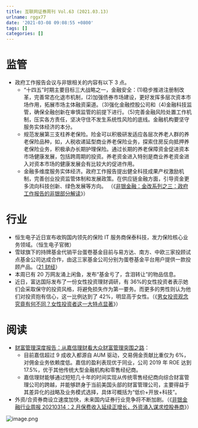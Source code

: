 ```yaml
---
title: 互联网证券周刊 Vol.63 (2021.03.13)
urlname: rggx77
date: '2021-03-08 09:08:55 +0800'
tags: []
categories: []
---
```


# 监管

- 政府工作报告会议与非银相关的内容有以下 3 点。
  - “十四五”时期主要目标三大战略之一，金融安全：(1)稳步推进注册制改革，完善常态化退市机制，(2)加强债券市场建设，更好发挥多层次资本市场作用，拓展市场主体融资渠道。（3)强化金融控股公司和（4)金融科技监管，确保全融创新在审慎监管的前提下进行。（5)完善金融风险处置工作机制，压实各方责任，坚决守住不发生系统性风险的底线。金融机构要坚守服务实体经济的本分。
  - 规范发展第三支柱养老保险。险金可以积极研发适应各层次养老人群的养老保险品种，如，人税收递延型商业养老保险业务，探索住房反向抵押养老保险业务，积极承办长期护理保险。通过长期的养老保障资金促进资本市场健康发展，包括跨周期的投资。养老资金进入特别是商业养老资金进入对资本市场的健康发展会有比较大的促进作用。
  - 金融多维度服务实体经济。政府工作报告提出健全科技成果产权激励机制，完善创业投资监管体制和发展政策。在供应链金融方面，引导资金更多流向科技创新、绿色发展等方向。
    （《[非银金融：金改系列之三：政府工作报告的非银部分解读](https://pdf.dfcfw.com/pdf/H3_AP202103071469508161_1.pdf?1615196794000.pdf)》）

# 行业

- 恒生电子近日宣布收购国内领先的保险 IT 服务商保泰科技，发力保险核心业务领域。（恒生电子官微）
- 雪球旗下的持牌基金代销平台蛋卷基金目前与易方达、南方、中欧三家投顾试点基金公司达成合作，由这三家基金公司分别为蛋卷基金平台用户提供一款投顾产品。（[21 财经]()）
- 本周已有 20 万网友涌上闲鱼，发布“基金亏了，含泪转让”的物品信息。
- 近日，富达国际发布了一份女性投资理财调研，有 36%的女性投资者表示她们会采取保守的投资风格，将避免损失作为第一要务。而更多的男性则认为他们对投资抱有信心，这一比例达到了 42%，明显高于女性。（《[男女投资观念究竟有何不同？女性投资者这一大特点显著](https://api3.cls.cn/share/article/699874?os=android&sv=734&app=)》）

# 阅读

- [财富管理深度报告：从嘉信理财看大众财富管理突围之路](https://pdf.dfcfw.com/pdf/H3_AP202102031457943444_1.pdf?1612343246000.pdf)：
  - 目前嘉信超过 9 成收入都源自 AUM 驱动，交易佣金贡献比重仅为 6%， 对佣金业务依赖度低。嘉信的盈利表现优于同业，公司 2019 年 ROE 达到 17.5%，优于其他传统大型金融机构和零售经纪商。
  - 嘉信理财能够通过短短几十年的时间实现从传统零售经纪商向综合财富管理公司的跨越，并能够跻身于当前美国头部的财富管理公司，主要得益于其差异化的战略及业务模式选择，具体可概括为“低价+开放+科技”。
- 外资/合资券商设立速度加快，未来国内证券行业竞争将不断加剧。（《[非银金融行业周报 20210314：2 月保费收入延续正增长，外资涌入谋求控股券商](https://pdf.dfcfw.com/pdf/H3_AP202103151472024584_1.pdf?1615805454000.pdf)》）

![image.png](https://cdn.nlark.com/yuque/0/2021/png/147312/1615790870987-8e0eab25-d12e-4614-bb6b-6a494c766aae.png#align=left&display=inline&height=499&margin=%5Bobject%20Object%5D&name=image.png&originHeight=998&originWidth=915&size=367266&status=done&style=none&width=457.5)
